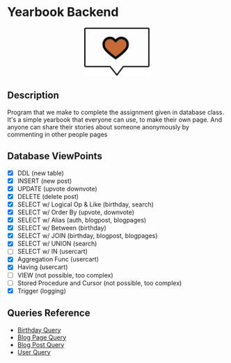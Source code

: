 # Yearbook Backend

<p align="center">
<img src="docs/image/Logo.png" alt="Yearbook Logo" width="150px">
</p>

## Description
Program that we make to complete the assignment given in database class. It's a simple yearbook that everyone can use, to make their own page. And anyone can share their stories about someone anonymously by commenting in other people pages

## Database ViewPoints
- [x] DDL (new table)
- [x] INSERT (new post)
- [x] UPDATE (upvote downvote)
- [x] DELETE (delete post)
- [x] SELECT w/ Logical Op & Like (birthday, search)
- [x] SELECT w/ Order By (upvote, downvote)
- [x] SELECT w/ Alias (auth, blogpost, blogpages)
- [x] SELECT w/ Between (birthday)
- [x] SELECT w/ JOIN (birthday, blogpost, blogpages)
- [X] SELECT w/ UNION (search)
- [ ] SELECT w/ IN (usercart)
- [x] Aggregation Func (usercart)
- [X] Having (usercart)
- [ ] VIEW (not possible, too complex)
- [ ] Stored Procedure and Cursor (not possible, too complex)
- [X] Trigger (logging)
## Queries Reference
- [Birthday Query](/docs/BirthdayQuery.md)
- [Blog Page Query](/docs/BlogPagesQuery.md)
- [Blog Post Query](/docs/BlogPostQuery.md)
- [User Query](/docs/UserQuery.md)

